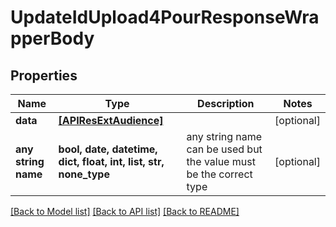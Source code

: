 # UpdateIdUpload4PourResponseWrapperBody


## Properties
Name | Type | Description | Notes
------------ | ------------- | ------------- | -------------
**data** | [**[APIResExtAudience]**](APIResExtAudience.md) |  | [optional] 
**any string name** | **bool, date, datetime, dict, float, int, list, str, none_type** | any string name can be used but the value must be the correct type | [optional]

[[Back to Model list]](../README.md#documentation-for-models) [[Back to API list]](../README.md#documentation-for-api-endpoints) [[Back to README]](../README.md)


